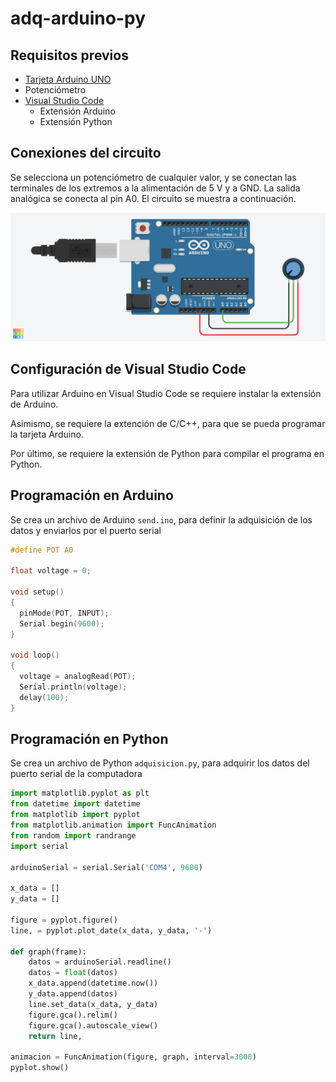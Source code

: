 # adq-arduino-py

## Requisitos previos
- [Tarjeta Arduino UNO]()
- Potenciómetro 
- [Visual Studio Code]()
  - Extensión Arduino
  - Extensión Python
 
 ## Conexiones del circuito
Se selecciona un potenciómetro de cualquier valor, y se conectan las terminales de los extremos a la alimentación de 5 V y a GND. La salida analógica se conecta al pin A0. El circuito se muestra a continuación.

![Circuito](https://github.com/FelFT/adq-arduino-py/blob/main/img/circuit.png)

## Configuración de Visual Studio Code
Para utilizar Arduino en Visual Studio Code se requiere instalar la extensión de Arduino.

Asimismo, se requiere la extención de C/C++, para que se pueda programar la tarjeta Arduino.

Por último, se requiere la extensión de Python para compilar el programa en Python.

## Programación en Arduino
Se crea un archivo de Arduino `send.ino`, para definir la adquisición de los datos y enviarlos por el puerto serial

```c
#define POT A0

float voltage = 0;

void setup()
{
  pinMode(POT, INPUT);
  Serial.begin(9600);
}

void loop()
{
  voltage = analogRead(POT);
  Serial.println(voltage);
  delay(100);
}
```
## Programación en Python
Se crea un archivo de Python `adquisicion.py`, para adquirir los datos del puerto serial de la computadora

```python
import matplotlib.pyplot as plt
from datetime import datetime
from matplotlib import pyplot
from matplotlib.animation import FuncAnimation
from random import randrange
import serial

arduinoSerial = serial.Serial('COM4', 9600)

x_data = []
y_data = []
 
figure = pyplot.figure()
line, = pyplot.plot_date(x_data, y_data, '-')
 
def graph(frame):
    datos = arduinoSerial.readline()
    datos = float(datos)
    x_data.append(datetime.now())
    y_data.append(datos)
    line.set_data(x_data, y_data)
    figure.gca().relim()
    figure.gca().autoscale_view()
    return line,
 
animacion = FuncAnimation(figure, graph, interval=3000)
pyplot.show()
```
